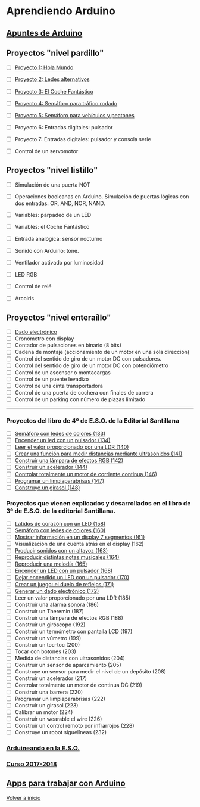 # Aprendiendo Arduino

## [Apuntes de Arduino](https://angelmicelti.github.io/4ESO/ARD/index.html)

## Proyectos "nivel pardillo"
- [ ] [Proyecto 1: Hola Mundo](led_blink.md)
- [ ] [Proyecto 2: Ledes alternativos](ledes_alternativos.md)
- [ ] [Proyecto 3: El Coche Fantástico](kitt.md)
- [ ] [Proyecto 4: Semáforo para tráfico rodado](semáforo_v.md)
- [ ] [Proyecto 5: Semáforo para vehículos y peatones](semáforo_vp.md)
- [ ] Proyecto 6: Entradas digitales: pulsador
- [ ] Proyecto 7: Entradas digitales: pulsador y consola serie
- [ ] Control de un servomotor



## Proyectos "nivel listillo"
- [ ] Simulación de una puerta NOT
- [ ] Operaciones booleanas en Arduino. Simulación de puertas lógicas con dos entradas: OR, AND, NOR, NAND.
- [ ] Variables: parpadeo de un LED
- [ ] Variables: el Coche Fantástico
- [ ] Entrada analógica: sensor nocturno
- [ ] Sonido con Arduino: tone.
- [ ] Ventilador activado por luminosidad
- [ ] LED RGB
- [ ] Control de relé
- [ ] Arcoiris





## Proyectos "nivel enteraíllo"

- [ ] [Dado electrónico](dado_electrónico.md)
- [ ] Cronómetro con display
- [ ] Contador de pulsaciones en binario (8 bits)
- [ ] Cadena de montaje (accionamiento de un motor en una sola dirección)
- [ ] Control del sentido de giro de un motor DC con pulsadores.
- [ ] Control del sentido de giro de un motor DC con potenciómetro
- [ ] Control de un ascensor o montacargas
- [ ] Control de un puente levadizo
- [ ] Control de una cinta transportadora
- [ ] Control de una puerta de cochera con finales de carrera
- [ ] Control de un parking con número de plazas limitado

---

### Proyectos del libro de 4º de E.S.O. de la Editorial Santillana
- [ ] [Semáforo con ledes de colores (133)](https://angelmicelti.github.io/4ESO/ARD/semforo_con_ledes_de_colores.html)
- [ ] [Encender un led con un pulsador (134)](https://angelmicelti.github.io/4ESO/ARD/encender_un_led_con_un_pulsador0.html)
- [ ] [Leer el valor proporcionado por una LDR (140)](https://angelmicelti.github.io/4ESO/ARD/leer_el_valor_proporcionado_por_una_ldr.html)
- [ ] [Crear una función para medir distancias mediante ultrasonidos (141)](https://angelmicelti.github.io/4ESO/ARD/crear_una_funcin_para_medir_ultrasonidos.html)
- [ ] [Construir una lámpara de efectos RGB (142)](https://angelmicelti.github.io/4ESO/ARD/construir_una_lmpara_de_efectos_rgb.html)
- [ ] [Construir un acelerador (144)](https://angelmicelti.github.io/4ESO/ARD/construir_un_acelerador.html)
- [ ] [Controlar totalmente un motor de corriente continua (146)](https://angelmicelti.github.io/4ESO/ARD/controlar_totalmente_un_motor_de_corriente_continua.html)
- [ ] [Programar un limpiaparabrisas (147)](https://angelmicelti.github.io/4ESO/ARD/programar_un_limpiaparabrisas.html)
- [ ] [Construye un girasol (148)](https://angelmicelti.github.io/4ESO/ARD/construye_un_girasol.html)

### Proyectos que vienen explicados y desarrollados en el libro de 3º de E.S.O. de la editorial Santillana.

- [ ] [Latidos de corazón con un LED (158)](https://angelmicelti.github.io/4ESO/ARD/simular_latidos_de_un_corazn.html)
- [ ] [Semáforo con ledes de colores (160)](https://angelmicelti.github.io/4ESO/ARD/semforo_con_ledes.html)
- [ ] [Mostrar información en un display 7 segmentos (161)](https://angelmicelti.github.io/4ESO/ARD/mostrar_informacin_en_un_display_de_7_segmentos.html)
- [ ] Visualización de una cuenta atrás en el display (162)
- [ ] [Producir sonidos con un altavoz (163)](https://angelmicelti.github.io/4ESO/ARD/producir_sonido_con_un_altavoz.html)
- [ ] [Reproducir distintas notas musicales (164)](https://angelmicelti.github.io/4ESO/ARD/reproducir_distintas_notas.html)
- [ ] [Reproducir una melodía (165)](https://angelmicelti.github.io/4ESO/ARD/reproducir_una_meloda.html)
- [ ] [Encender un LED con un pulsador (168)](https://angelmicelti.github.io/4ESO/ARD/encender_un_led_con_un_pulsador.html)
- [ ] [Dejar encendido un LED con un pulsador (170)](https://angelmicelti.github.io/4ESO/ARD/dejar_encendido_un_led_con_un_pulsador_pulldown.html)
- [ ] [Crear un juego: el duelo de reflejos (171)](https://angelmicelti.github.io/4ESO/ARD/crear_un_juego_el_duelo_de_reflejos.html)
- [ ] [Generar un dado electrónico (172)](https://angelmicelti.github.io/4ESO/ARD/generar_un_dado_electrnico.html)
- [ ] Leer un valor proporcionado por una LDR (185)
- [ ] Construir una alarma sonora (186)
- [ ] Construir un Theremin (187)
- [ ] Construir una lámpara de efectos RGB (188)
- [ ] Construir un giróscopo (192)
- [ ] Construir un termómetro con pantalla LCD (197)
- [ ] Construir un vúmetro (199)
- [ ] Construir un toc-toc (200)
- [ ] Tocar con botones (203)
- [ ] Medida de distancias con ultrasonidos (204)
- [ ] Construir un sensor de aparcamiento (205)
- [ ] Construye un sensor para medir el nivel de un depósito (208)
- [ ] Construir un acelerador (217)
- [ ] Controlar totalmente un motor de continua DC (219)
- [ ] Construir una barrera (220)
- [ ] Programar un limpiaparabrisas (222)
- [ ] Construir un girasol (223)
- [ ] Calibrar un motor (224)
- [ ] Construir un wearable el wire (226)
- [ ] Construir un control remoto por infrarrojos (228)
- [ ] Construye un robot siguelíneas (232)

### [Arduineando en la E.S.O.](https://github.com/angelmicelti/Arduineando-en-la-E.S.O./wiki)

### [Curso 2017-2018](curso2018.md)

## [Apps para trabajar con Arduino](Apps/readme.md)

[Volver a inicio](https://github.com/angelmicelti/TecnoVilladiego4)

